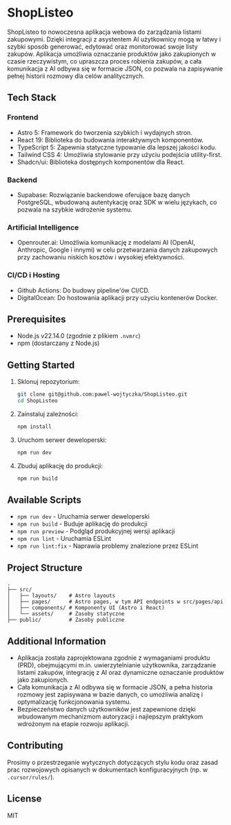 # ShopListeo

ShopListeo to nowoczesna aplikacja webowa do zarządzania listami zakupowymi. Dzięki integracji z asystentem AI użytkownicy mogą w łatwy i szybki sposób generować, edytować oraz monitorować swoje listy zakupów. Aplikacja umożliwia oznaczanie produktów jako zakupionych w czasie rzeczywistym, co upraszcza proces robienia zakupów, a cała komunikacja z AI odbywa się w formacie JSON, co pozwala na zapisywanie pełnej historii rozmowy dla celów analitycznych.

## Tech Stack

### Frontend
- Astro 5: Framework do tworzenia szybkich i wydajnych stron.
- React 19: Biblioteka do budowania interaktywnych komponentów.
- TypeScript 5: Zapewnia statyczne typowanie dla lepszej jakości kodu.
- Tailwind CSS 4: Umożliwia stylowanie przy użyciu podejścia utility-first.
- Shadcn/ui: Biblioteka dostępnych komponentów dla React.

### Backend
- Supabase: Rozwiązanie backendowe oferujące bazę danych PostgreSQL, wbudowaną autentykację oraz SDK w wielu językach, co pozwala na szybkie wdrożenie systemu.

### Artificial Intelligence
- Openrouter.ai: Umożliwia komunikację z modelami AI (OpenAI, Anthropic, Google i innymi) w celu przetwarzania danych zakupowych przy zachowaniu niskich kosztów i wysokiej efektywności.

### CI/CD i Hosting
- Github Actions: Do budowy pipeline'ów CI/CD.
- DigitalOcean: Do hostowania aplikacji przy użyciu kontenerów Docker.

## Prerequisites

- Node.js v22.14.0 (zgodnie z plikiem `.nvmrc`)
- npm (dostarczany z Node.js)

## Getting Started

1. Sklonuj repozytorium:
   ```bash
   git clone git@github.com:pawel-wojtyczka/ShopListeo.git
   cd ShopListeo
   ```
2. Zainstaluj zależności:
   ```bash
   npm install
   ```
3. Uruchom serwer deweloperski:
   ```bash
   npm run dev
   ```
4. Zbuduj aplikację do produkcji:
   ```bash
   npm run build
   ```

## Available Scripts

- `npm run dev` - Uruchamia serwer deweloperski
- `npm run build` - Buduje aplikację do produkcji
- `npm run preview` - Podgląd produkcyjnej wersji aplikacji
- `npm run lint` - Uruchamia ESLint
- `npm run lint:fix` - Naprawia problemy znalezione przez ESLint

## Project Structure

```plaintext
.
├── src/
│   ├── layouts/    # Astro layouts
│   ├── pages/      # Astro pages, w tym API endpoints w src/pages/api
│   ├── components/ # Komponenty UI (Astro i React)
│   └── assets/     # Zasoby statyczne
├── public/         # Zasoby publiczne
```

## Additional Information

- Aplikacja została zaprojektowana zgodnie z wymaganiami produktu (PRD), obejmującymi m.in. uwierzytelnianie użytkownika, zarządzanie listami zakupów, integrację z AI oraz dynamiczne oznaczanie produktów jako zakupionych.
- Cała komunikacja z AI odbywa się w formacie JSON, a pełna historia rozmowy jest zapisywana w bazie danych, co umożliwia analizę i optymalizację funkcjonowania systemu.
- Bezpieczeństwo danych użytkowników jest zapewnione dzięki wbudowanym mechanizmom autoryzacji i najlepszym praktykom wdrożonym na etapie rozwoju aplikacji.

## Contributing

Prosimy o przestrzeganie wytycznych dotyczących stylu kodu oraz zasad prac rozwojowych opisanych w dokumentach konfiguracyjnych (np. w `.cursor/rules/`).

## License

MIT 